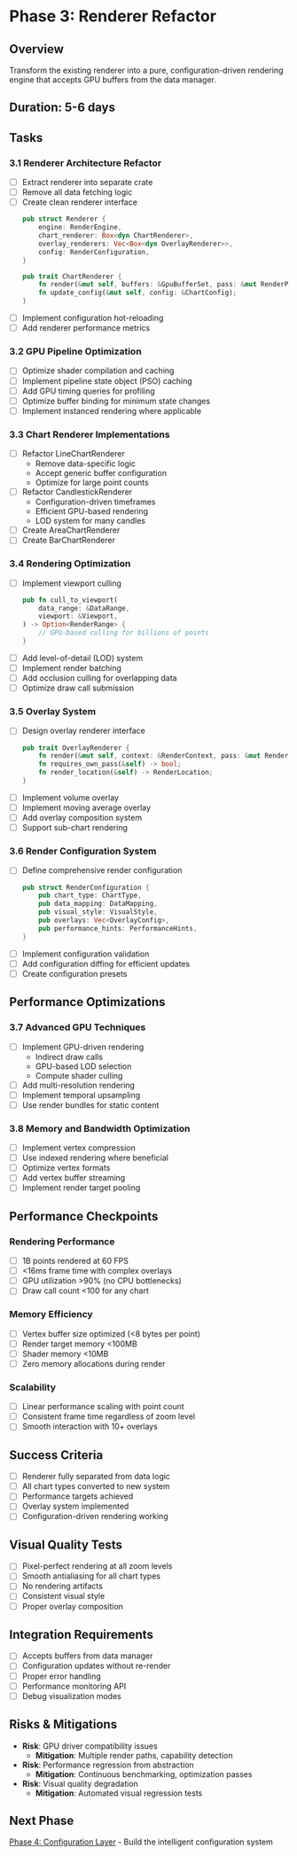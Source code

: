 # Phase 3: Renderer Refactor

## Overview
Transform the existing renderer into a pure, configuration-driven rendering engine that accepts GPU buffers from the data manager.

## Duration: 5-6 days

## Tasks

### 3.1 Renderer Architecture Refactor
- [ ] Extract renderer into separate crate
- [ ] Remove all data fetching logic
- [ ] Create clean renderer interface
  ```rust
  pub struct Renderer {
      engine: RenderEngine,
      chart_renderer: Box<dyn ChartRenderer>,
      overlay_renderers: Vec<Box<dyn OverlayRenderer>>,
      config: RenderConfiguration,
  }
  
  pub trait ChartRenderer {
      fn render(&mut self, buffers: &GpuBufferSet, pass: &mut RenderPass);
      fn update_config(&mut self, config: &ChartConfig);
  }
  ```
- [ ] Implement configuration hot-reloading
- [ ] Add renderer performance metrics

### 3.2 GPU Pipeline Optimization
- [ ] Optimize shader compilation and caching
- [ ] Implement pipeline state object (PSO) caching
- [ ] Add GPU timing queries for profiling
- [ ] Optimize buffer binding for minimum state changes
- [ ] Implement instanced rendering where applicable

### 3.3 Chart Renderer Implementations
- [ ] Refactor LineChartRenderer
  - Remove data-specific logic
  - Accept generic buffer configuration
  - Optimize for large point counts
- [ ] Refactor CandlestickRenderer
  - Configuration-driven timeframes
  - Efficient GPU-based rendering
  - LOD system for many candles
- [ ] Create AreaChartRenderer
- [ ] Create BarChartRenderer

### 3.4 Rendering Optimization
- [ ] Implement viewport culling
  ```rust
  pub fn cull_to_viewport(
      data_range: &DataRange,
      viewport: &Viewport,
  ) -> Option<RenderRange> {
      // GPU-based culling for billions of points
  }
  ```
- [ ] Add level-of-detail (LOD) system
- [ ] Implement render batching
- [ ] Add occlusion culling for overlapping data
- [ ] Optimize draw call submission

### 3.5 Overlay System
- [ ] Design overlay renderer interface
  ```rust
  pub trait OverlayRenderer {
      fn render(&mut self, context: &RenderContext, pass: &mut RenderPass);
      fn requires_own_pass(&self) -> bool;
      fn render_location(&self) -> RenderLocation;
  }
  ```
- [ ] Implement volume overlay
- [ ] Implement moving average overlay
- [ ] Add overlay composition system
- [ ] Support sub-chart rendering

### 3.6 Render Configuration System
- [ ] Define comprehensive render configuration
  ```rust
  pub struct RenderConfiguration {
      pub chart_type: ChartType,
      pub data_mapping: DataMapping,
      pub visual_style: VisualStyle,
      pub overlays: Vec<OverlayConfig>,
      pub performance_hints: PerformanceHints,
  }
  ```
- [ ] Implement configuration validation
- [ ] Add configuration diffing for efficient updates
- [ ] Create configuration presets

## Performance Optimizations

### 3.7 Advanced GPU Techniques
- [ ] Implement GPU-driven rendering
  - Indirect draw calls
  - GPU-based LOD selection
  - Compute shader culling
- [ ] Add multi-resolution rendering
- [ ] Implement temporal upsampling
- [ ] Use render bundles for static content

### 3.8 Memory and Bandwidth Optimization
- [ ] Implement vertex compression
- [ ] Use indexed rendering where beneficial
- [ ] Optimize vertex formats
- [ ] Add vertex buffer streaming
- [ ] Implement render target pooling

## Performance Checkpoints

### Rendering Performance
- [ ] 1B points rendered at 60 FPS
- [ ] <16ms frame time with complex overlays
- [ ] GPU utilization >90% (no CPU bottlenecks)
- [ ] Draw call count <100 for any chart

### Memory Efficiency
- [ ] Vertex buffer size optimized (<8 bytes per point)
- [ ] Render target memory <100MB
- [ ] Shader memory <10MB
- [ ] Zero memory allocations during render

### Scalability
- [ ] Linear performance scaling with point count
- [ ] Consistent frame time regardless of zoom level
- [ ] Smooth interaction with 10+ overlays

## Success Criteria
- [ ] Renderer fully separated from data logic
- [ ] All chart types converted to new system
- [ ] Performance targets achieved
- [ ] Overlay system implemented
- [ ] Configuration-driven rendering working

## Visual Quality Tests
- [ ] Pixel-perfect rendering at all zoom levels
- [ ] Smooth antialiasing for all chart types
- [ ] No rendering artifacts
- [ ] Consistent visual style
- [ ] Proper overlay composition

## Integration Requirements
- [ ] Accepts buffers from data manager
- [ ] Configuration updates without re-render
- [ ] Proper error handling
- [ ] Performance monitoring API
- [ ] Debug visualization modes

## Risks & Mitigations
- **Risk**: GPU driver compatibility issues
  - **Mitigation**: Multiple render paths, capability detection
- **Risk**: Performance regression from abstraction
  - **Mitigation**: Continuous benchmarking, optimization passes
- **Risk**: Visual quality degradation
  - **Mitigation**: Automated visual regression tests

## Next Phase
[Phase 4: Configuration Layer](./PHASE_4_CONFIGURATION.md) - Build the intelligent configuration system
